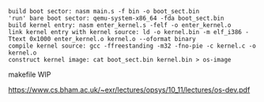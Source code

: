 ```
build boot sector: nasm main.s -f bin -o boot_sect.bin
'run' bare boot sector: qemu-system-x86_64 -fda boot_sect.bin
build kernel entry: nasm enter_kernel.s -felf -o enter_kernel.o
link kernel entry with kernel source: ld -o kernel.bin -m elf_i386 -Ttext 0x1000 enter_kernel.o kernel.o --oformat binary
compile kernel source: gcc -ffreestanding -m32 -fno-pie -c kernel.c -o kernel.o
construct kernel image: cat boot_sect.bin kernel.bin > os-image
```
  
  
makefile WIP
  
https://www.cs.bham.ac.uk/~exr/lectures/opsys/10_11/lectures/os-dev.pdf
